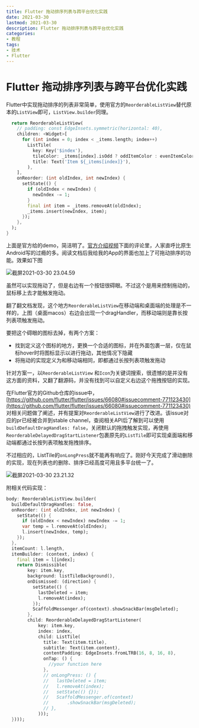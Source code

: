 ```yaml
---
title: Flutter 拖动排序列表与跨平台优化实践
date: 2021-03-30
lastmod: 2021-03-30
description: Flutter 拖动排序列表与跨平台优化实践
categories:
- 教程
tags:
- 技术
- Flutter
---
```


# Flutter 拖动排序列表与跨平台优化实践



Flutter中实现拖动排序的列表非常简单，使用官方的`ReorderableListView`替代原本的`ListView`即可，`ListView.builder`同理。



```dart
  return ReorderableListView(
    // padding: const EdgeInsets.symmetric(horizontal: 40),
    children: <Widget>[
      for (int index = 0; index < _items.length; index++)
        ListTile(
          key: Key('$index'),
          tileColor: _items[index].isOdd ? oddItemColor : evenItemColor,
          title: Text('Item ${_items[index]}'),
        ),
    ],
    onReorder: (int oldIndex, int newIndex) {
      setState(() {
        if (oldIndex < newIndex) {
          newIndex -= 1;
        }
        final int item = _items.removeAt(oldIndex);
        _items.insert(newIndex, item);
      });
    },
  );
}
```

上面是官方给的demo，简洁明了。[官方介绍视频](https://www.youtube.com/watch?v=yll3SNXvQCw)下面的评论里，人家直呼比原生Android写的过瘾的多。阅读文档后我给我的App的界面也加上了可拖动排序的功能。效果如下图



![截屏2021-03-30 23.04.59](https://blog-1301127393.cos.ap-shanghai.myqcloud.com/BlogImgs/20210330234001.png)

虽然可以实现拖动了，但是右边有一个按钮很碍眼。不过这个是用来控制拖动的，鼠标移上去才能触发拖动。

翻了翻文档发现，这个地方`ReorderableListView`在移动端和桌面端的处理是不一样的，上图（桌面macos）右边会出现一个dragHandler，而移动端则是靠长按列表项触发拖动。

要把这个碍眼的图标去掉，有两个方案：

- 找到定义这个图标的地方，更换一个合适的图标，并在外面包裹一层，仅在鼠标hover时将图标显示以进行拖动，其他情况下隐藏
- 将拖动的实现定义为和移动端相同，即都通过长按列表项触发拖动



针对方案一，以`ReorderableListView` 和`Icon`为关键词搜索，很遗憾的是并没有这方面的资料，又翻了翻源码，并没有找到可以自定义右边这个拖拽按钮的实现。

在Flutter官方的Github仓库的issue中，[https://github.com/flutter/flutter/issues/66080#issuecomment-771123430](https://github.com/flutter/flutter/issues/66080#issuecomment-771123430)   对相关问题做了阐述，并有提案对`ReorderableListView`进行了改进。该issue对应的pr已经被合并到stable channel，查阅相关API后了解到可以使用`buildDefaultDragHandles: false`，关闭默认的拖拽触发实现，再使用`ReorderableDelayedDragStartListener`包裹原先的`ListTile`即可实现桌面端和移动端都通过长按列表项触发拖拽排序。

不过相应的，ListTile的`onLongPress`就不能再有响应了。刚好今天完成了滑动删除的实现，现在列表也的删除、排序已经高度可用且多平台统一了。

![截屏2021-03-30 23.21.32](https://blog-1301127393.cos.ap-shanghai.myqcloud.com/BlogImgs/20210330233350.png)

附相关代码实现：



```dart
body: ReorderableListView.builder(
  buildDefaultDragHandles: false,
  onReorder: (int oldIndex, int newIndex) {
    setState(() {
      if (oldIndex < newIndex) newIndex -= 1;
      var temp = l.removeAt(oldIndex);
      l.insert(newIndex, temp);
    });
  },
  itemCount: l.length,
  itemBuilder: (context, index) {
    final item = l[index];
    return Dismissible(
        key: item.key,
        background: listTileBackground(),
        onDismissed: (direction) {
          setState(() {
            lastDeleted = item;
            l.removeAt(index);
          });
          ScaffoldMessenger.of(context).showSnackBar(msgDeleted);
        },
        child: ReorderableDelayedDragStartListener(
            key: item.key,
            index: index,
            child: ListTile(
              title: Text(item.title),
              subtitle: Text(item.content),
              contentPadding: EdgeInsets.fromLTRB(16, 8, 16, 8),
              onTap: () {
                //your function here
              },
              // onLongPress: () {
              //   lastDeleted = item;
              //   l.removeAt(index);
              //   setState(() {});
              //   ScaffoldMessenger.of(context)
              //       .showSnackBar(msgDeleted);
              // },
            )));
  })));
```


